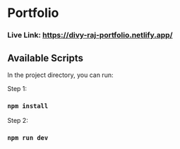 # Portfolio
### Live Link: https://divy-raj-portfolio.netlify.app/
## Available Scripts

In the project directory, you can run:

Step 1: 
### `npm install`

Step 2:
### `npm run dev`
